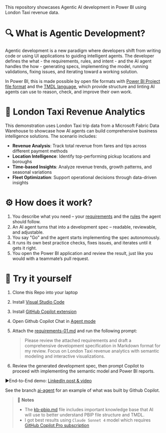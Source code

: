 This repository showcases Agentic AI development in Power BI using London Taxi revenue data.

# 🔍 What is Agentic Development?

Agentic development is a new paradigm where developers shift from writing code or using UI applications to guiding intelligent agents. The developer defines the what - the requirements, rules, and intent - and the AI agent handles the how - generating specs, implementing the model, running validations, fixing issues, and iterating toward a working solution. 

In Power BI, this is made possible by open file formats with [Power BI Project file format](https://learn.microsoft.com/power-bi/developer/projects/projects-overview) and the [TMDL language](https://learn.microsoft.com/analysis-services/tmdl/tmdl-overview), which provide structure and linting AI agents can use to reason, check, and improve their own work. 

# 🚖 London Taxi Revenue Analytics

This demonstration uses London Taxi trip data from a Microsoft Fabric Data Warehouse to showcase how AI agents can build comprehensive business intelligence solutions. The scenario includes:

- **Revenue Analysis**: Track total revenue from fares and tips across different payment methods
- **Location Intelligence**: Identify top-performing pickup locations and boroughs
- **Time-based Insights**: Analyze revenue trends, growth patterns, and seasonal variations
- **Fleet Optimization**: Support operational decisions through data-driven insights

# ⚙️ How does it work?

1. You describe what you need – your [requirements](.requirements/requirements-01.md) and the [rules](.resources/kb-pbip.md) the agent should follow.
2. An AI agent turns that into a development spec – readable, reviewable, and adjustable.
3. You say "Go" and the agent starts implementing the spec autonomously.
4. It runs its own best practice checks, fixes issues, and iterates until it gets it right.
5. You open the Power BI application and review the result, just like you would with a teammate’s pull request.

# 🧪 Try it yourself

1. Clone this Repo into your laptop
2. Install [Visual Studio Code](https://code.visualstudio.com/)
3. Install [GitHub Copilot extension](https://docs.github.com/en/copilot/responsible-use-of-github-copilot-features/responsible-use-of-github-copilot-chat-in-your-ide?tool=vscode)
4. Open Github Copilot Chat in [Agent mode](https://code.visualstudio.com/blogs/2025/02/24/introducing-copilot-agent-mode)
5. Attach the [requirements-01.md](.requirements/requirements-01.md) and run the following prompt:

    > Please review the attached requirements and draft a comprehensive development specification in Markdown format for my review. Focus on London Taxi revenue analytics with semantic modeling and interactive visualizations.

6. Review the generated development spec, then prompt Copilot to proceed with implementing the semantic model and Power BI reports.

▶️End-to-End demo: [LinkedIn post & video](https://www.linkedin.com/feed/update/urn:li:activity:7347917906363518977/?commentUrn=urn%3Ali%3Acomment%3A(ugcPost%3A7347917694953754625%2C7348260275357204482)&dashCommentUrn=urn%3Ali%3Afsd_comment%3A(7348260275357204482%2Curn%3Ali%3AugcPost%3A7347917694953754625))

See the branch [ai-agent](https://github.com/RuiRomano/pbip-demo-agentic/tree/ai-agent) for an example of what was built by Github Copilot.

> 📌 **Notes** 
> - The [kb-pbip.md](.resources/kb-pbip.md) file includes important knowledge base that AI will use to better understand PBIP file structure and TMDL.
> - I got best results using `Claude Sonnet 4` model which requires [GitHub Copilot Pro subscription](https://github.com/features/copilot/plans?cft=copilot_li.features_copilot)

